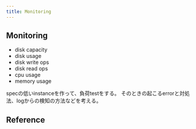 ```yaml
---
title: Monitoring
---
```


## Monitoring

* disk capacity
* disk usage
* disk write ops
* disk read ops
* cpu usage
* memory usage

specの低いinstanceを作って、負荷testをする。
そのときの起こるerrorと対処法、logからの検知の方法などを考える。


## Reference
